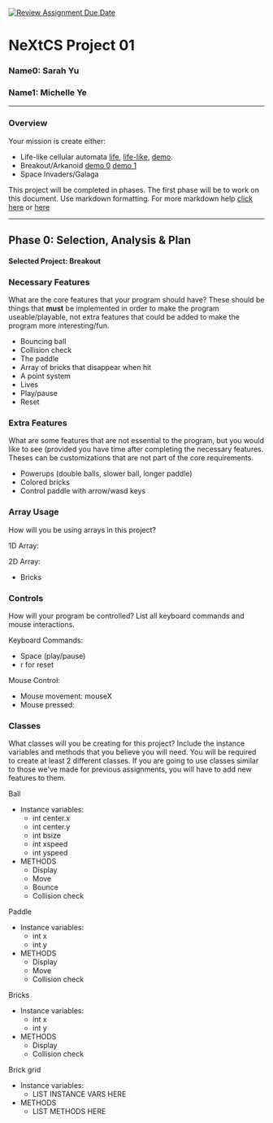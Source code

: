 [![Review Assignment Due Date](https://classroom.github.com/assets/deadline-readme-button-22041afd0340ce965d47ae6ef1cefeee28c7c493a6346c4f15d667ab976d596c.svg)](https://classroom.github.com/a/2bl0h1Mb)
# NeXtCS Project 01
### Name0: Sarah Yu
### Name1: Michelle Ye
---

### Overview
Your mission is create either:
- Life-like cellular automata [life](https://en.wikipedia.org/wiki/Conway%27s_Game_of_Life), [life-like](https://en.wikipedia.org/wiki/Life-like_cellular_automaton), [demo](https://www.netlogoweb.org/launch#https://www.netlogoweb.org/assets/modelslib/Sample%20Models/Computer%20Science/Cellular%20Automata/Life.nlogo).
- Breakout/Arkanoid [demo 0](https://elgoog.im/breakout/)  [demo 1](https://www.crazygames.com/game/atari-breakout)
- Space Invaders/Galaga

This project will be completed in phases. The first phase will be to work on this document. Use markdown formatting. For more markdown help [click here](https://github.com/adam-p/markdown-here/wiki/Markdown-Cheatsheet) or [here](https://docs.github.com/en/get-started/writing-on-github/getting-started-with-writing-and-formatting-on-github/basic-writing-and-formatting-syntax)


---

## Phase 0: Selection, Analysis & Plan

#### Selected Project: Breakout

### Necessary Features
What are the core features that your program should have? These should be things that __must__ be implemented in order to make the program useable/playable, not extra features that could be added to make the program more interesting/fun.

- Bouncing ball
- Collision check
- The paddle
- Array of bricks that disappear when hit
- A point system
- Lives
- Play/pause
- Reset

### Extra Features
What are some features that are not essential to the program, but you would like to see (provided you have time after completing the necessary features. Theses can be customizations that are not part of the core requirements.

- Powerups (double balls, slower ball, longer paddle)
- Colored bricks
- Control paddle with arrow/wasd keys

### Array Usage
How will you be using arrays in this project?

1D Array:


2D Array:
- Bricks


### Controls
How will your program be controlled? List all keyboard commands and mouse interactions.

Keyboard Commands:
- Space (play/pause)
- r for reset 

Mouse Control:
- Mouse movement: mouseX
- Mouse pressed: 


### Classes
What classes will you be creating for this project? Include the instance variables and methods that you believe you will need. You will be required to create at least 2 different classes. If you are going to use classes similar to those we've made for previous assignments, you will have to add new features to them.

Ball
- Instance variables:
  - int center.x
  - int center.y
  - int bsize
  - int xspeed
  - int yspeed
- METHODS
  - Display
  - Move
  - Bounce
  - Collision check

Paddle
- Instance variables:
  - int x
  - int y
- METHODS
  - Display
  - Move
  - Collision check

Bricks
- Instance variables:
  - int x
  - int y
- METHODS
  - Display
  - Collision check
 
Brick grid
- Instance variables:
  - LIST INSTANCE VARS HERE
- METHODS
  - LIST METHODS HERE
